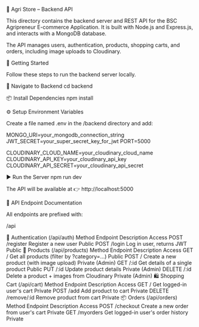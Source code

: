 🌱 Agri Store – Backend API

This directory contains the backend server and REST API for the BSC Agripreneur E-commerce Application.
It is built with Node.js and Express.js, and interacts with a MongoDB database.

The API manages users, authentication, products, shopping carts, and orders, including image uploads to Cloudinary.

🚀 Getting Started

Follow these steps to run the backend server locally.

📂 Navigate to Backend
cd backend

📦 Install Dependencies
npm install

⚙️ Setup Environment Variables

Create a file named .env in the /backend directory and add:

MONGO_URI=your_mongodb_connection_string
JWT_SECRET=your_super_secret_key_for_jwt
PORT=5000

CLOUDINARY_CLOUD_NAME=your_cloudinary_cloud_name
CLOUDINARY_API_KEY=your_cloudinary_api_key
CLOUDINARY_API_SECRET=your_cloudinary_api_secret

▶️ Run the Server
npm run dev


The API will be available at 👉 http://localhost:5000

📝 API Endpoint Documentation

All endpoints are prefixed with:

/api

🔐 Authentication (/api/auth)
Method	Endpoint	Description	Access
POST	/register	Register a new user	Public
POST	/login	Log in user, returns JWT	Public
🛒 Products (/api/products)
Method	Endpoint	Description	Access
GET	/	Get all products (filter by ?category=...)	Public
POST	/	Create a new product (with image upload)	Private (Admin)
GET	/:id	Get details of a single product	Public
PUT	/:id	Update product details	Private (Admin)
DELETE	/:id	Delete a product + images from Cloudinary	Private (Admin)
🛍 Shopping Cart (/api/cart)
Method	Endpoint	Description	Access
GET	/	Get logged-in user's cart	Private
POST	/add	Add product to cart	Private
DELETE	/remove/:id	Remove product from cart	Private
📦 Orders (/api/orders)
Method	Endpoint	Description	Access
POST	/checkout	Create a new order from user's cart	Private
GET	/myorders	Get logged-in user's order history	Private
